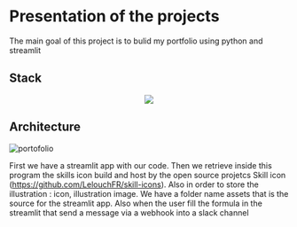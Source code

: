 # Presentation of the projects


The main goal of this project is to bulid my portfolio using python and streamlit 


## Stack 


<p align="center">
  <a href="https://go-skill-icons.vercel.app/">
    <img src="https://go-skill-icons.vercel.app/api/icons?i=py,streamlit,slack" />
  </a>
</p>

## Architecture 


![portofolio](https://github.com/user-attachments/assets/8348fd55-494f-41e1-8d01-87cddc054cf4)



First we have a streamlit app with our code. Then we retrieve inside this program the skills icon build and host by the open source projetcs Skill icon (https://github.com/LelouchFR/skill-icons). Also in order to store the illustration : icon, illustration image. We have a folder name assets that is the source for the streamlit app.  Also when the user fill the formula in the streamlit that send a message via a webhook into a slack channel
